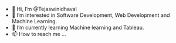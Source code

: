 - 👋 Hi, I’m @Tejaswinidhaval
- 👀 I’m interested in Software Development, Web Development and Machine Learning.
- 🌱 I’m currently learning Machine learning and Tableau.
- 📫 How to reach me ...

<!---
Tejaswinidhaval/Tejaswinidhaval is a ✨ special ✨ repository because its `README.md` (this file) appears on your GitHub profile.
You can click the Preview link to take a look at your changes.
--->
